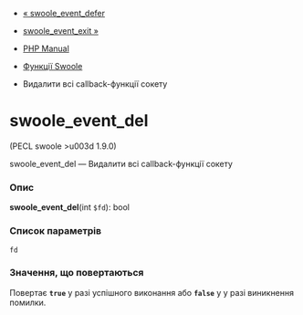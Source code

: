 - [« swoole_event_defer](function.swoole-event-defer.md)
- [swoole_event_exit »](function.swoole-event-exit.md)

- [PHP Manual](index.md)
- [Функції Swoole](ref.swoole-funcs.md)
- Видалити всі callback-функції сокету

# swoole_event_del

(PECL swoole \>u003d 1.9.0)

swoole_event_del — Видалити всі callback-функції сокету

### Опис

**swoole_event_del**(int `$fd`): bool

### Список параметрів

`fd`

### Значення, що повертаються

Повертає **`true`** у разі успішного виконання або **`false`** у
у разі виникнення помилки.
